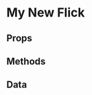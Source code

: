 # My New Flick

## Props

<!-- @vuese:My New Flick:props:start -->
<!-- @vuese:My New Flick:props:end -->

## Methods

<!-- @vuese:My New Flick:methods:start -->
<!-- @vuese:My New Flick:methods:end -->

## Data

<!-- @vuese:My New Flick:data:start -->
<!-- @vuese:My New Flick:data:end -->

